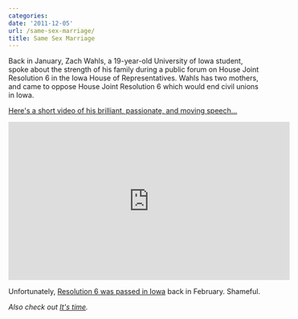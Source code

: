 ```yaml
---
categories:
date: '2011-12-05'
url: /same-sex-marriage/
title: Same Sex Marriage
---
```


Back in January, Zach Wahls, a 19-year-old University of Iowa student, spoke about the strength of his family during a public forum on House Joint Resolution 6 in the Iowa House of Representatives. Wahls has two mothers, and came to oppose House Joint Resolution 6 which would end civil unions in Iowa.

<a href="https://www.youtube.com/watch?v=yMLZO-sObzQ">Here's a short video of his brilliant, passionate, and moving speech...</a>

<div class="fluid-vids"><iframe class="alignc" width="560" height="315" src="https://www.youtube.com/embed/yMLZO-sObzQ?rel=0" frameborder="0" allowfullscreen></iframe></div>

Unfortunately, <a href="http://washingtonindependent.com/105273/iowa-house-passes-constitutional-ban-on-same-sex-marriage">Resolution 6 was passed in Iowa</a> back in February. Shameful.

<em>Also check out <a href="https://gomakethings.com/its-time/">It's time</a>.</em>